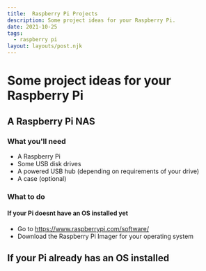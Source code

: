 ```yaml
---
title:  Raspberry Pi Projects
description: Some project ideas for your Raspberry Pi.
date: 2021-10-25
tags:
  - raspberry pi
layout: layouts/post.njk
---
```


 <!-- __excludehullblogs__  <-- this string stops the blog from being posted on hullblogs.com. It will be removed once the post is out of draft phase -->

# Some project ideas for your Raspberry Pi


## A Raspberry Pi NAS

### What you'll need

- A Raspberry Pi
- Some USB disk drives
- A powered USB hub (depending on requirements of your drive)
- A case (optional)

### What to do

#### If your Pi doesnt have an OS installed yet

- Go to <https://www.raspberrypi.com/software/>
- Download the Raspberry Pi Imager for your operating system

## If your Pi already has an OS installed